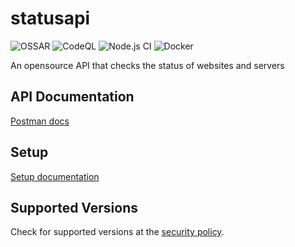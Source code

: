 # statusapi
![OSSAR](https://github.com/Domipas/statusapi/workflows/OSSAR/badge.svg)
![CodeQL](https://github.com/Domipas/statusapi/workflows/CodeQL/badge.svg)
![Node.js CI](https://github.com/Domipas/statusapi/workflows/Node.js%20CI/badge.svg)
![Docker](https://github.com/Domipas/statusapi/workflows/Docker/badge.svg)

An opensource API that checks the status of websites and servers

## API Documentation
[Postman docs](https://documenter.getpostman.com/view/12473860/TVmPBdHQ)

## Setup
[Setup documentation](https://github.com/Domipas/statusapi/wiki)

## Supported Versions

Check for supported versions at the [security policy](https://github.com/Domipas/statusapi/security/policy).  